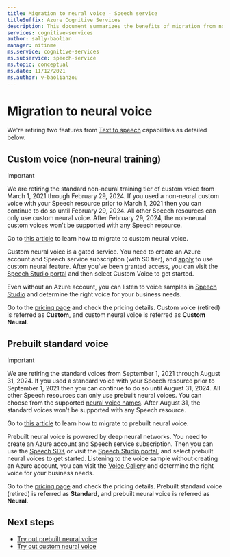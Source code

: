 ```yaml
---
title: Migration to neural voice - Speech service
titleSuffix: Azure Cognitive Services
description: This document summarizes the benefits of migration from non-neural voice to neural voice.
services: cognitive-services
author: sally-baolian
manager: nitinme
ms.service: cognitive-services
ms.subservice: speech-service
ms.topic: conceptual
ms.date: 11/12/2021
ms.author: v-baolianzou
---
```


# Migration to neural voice

We're retiring two features from [Text to speech](index-text-to-speech.yml) capabilities as detailed below.

## Custom voice (non-neural training)

> [!IMPORTANT]
> We are retiring the standard non-neural training tier of custom voice from March 1, 2021 through February 29, 2024. If you used a non-neural custom voice with your Speech resource prior to March 1, 2021 then you can continue to do so until February 29, 2024. All other Speech resources can only use custom neural voice. After February 29, 2024, the non-neural custom voices won't be supported with any Speech resource. 

Go to [this article](how-to-migrate-to-custom-neural-voice.md) to learn how to migrate to custom neural voice. 

Custom neural voice is a gated service. You need to create an Azure account and Speech service subscription (with S0 tier), and [apply](https://aka.ms/customneural) to use custom neural feature. After you've been granted access, you can visit the [Speech Studio portal](https://speech.microsoft.com/portal) and then select Custom Voice to get started. 

Even without an Azure account, you can listen to voice samples in [Speech Studio](https://aka.ms/customvoice) and determine the right voice for your business needs.

Go to the [pricing page](https://azure.microsoft.com/pricing/details/cognitive-services/speech-services/) and check the pricing details. Custom voice (retired) is referred as **Custom**, and custom neural voice is referred as **Custom Neural**. 

## Prebuilt standard voice

> [!IMPORTANT]
> We are retiring the standard voices from September 1, 2021 through August 31, 2024. If you used a standard voice with your Speech resource prior to September 1, 2021 then you can continue to do so until August 31, 2024. All other Speech resources can only use prebuilt neural voices. You can choose from the supported [neural voice names](language-support.md?tabs=tts). After August 31, the standard voices won't be supported with any Speech resource.

Go to [this article](how-to-migrate-to-prebuilt-neural-voice.md) to learn how to migrate to prebuilt neural voice.

Prebuilt neural voice is powered by deep neural networks. You need to create an Azure account and Speech service subscription. Then you can use the [Speech SDK](./get-started-text-to-speech.md) or visit the [Speech Studio portal](https://speech.microsoft.com/portal), and select prebuilt neural voices to get started. Listening to the voice sample without creating an Azure account, you can visit the [Voice Gallery](https://speech.microsoft.com/portal/voicegallery) and determine the right voice for your business needs.

Go to the [pricing page](https://azure.microsoft.com/pricing/details/cognitive-services/speech-services/) and check the pricing details. Prebuilt standard voice (retired) is referred as **Standard**, and prebuilt neural voice is referred as **Neural**. 

## Next steps

- [Try out prebuilt neural voice](text-to-speech.md)
- [Try out custom neural voice](custom-neural-voice.md)
